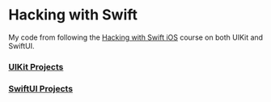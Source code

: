 # Hacking with Swift

My code from following the [Hacking with Swift iOS](https://www.hackingwithswift.com/read) course on both UIKit and SwiftUI.

### [UIKit Projects](UIKit)

### [SwiftUI Projects](SwiftUI)
